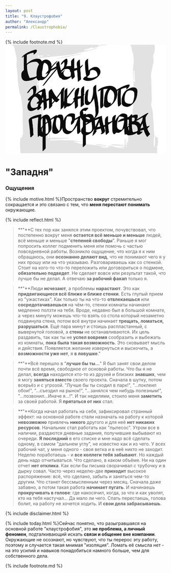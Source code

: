 ```yaml
---
layout: post
title: "9. Клаустрофобия"
author: "Александр"
permalink: /Claustrophobia/
---
```

{% include footnote.md %}
<a href="/_cards/">!["Боязнь замкнутого пространства"](/_img/9.svg)</a>
# "Западня"

### Ощущения
{% include motive.html %}Пространство **вокруг** стремительно сокращается и это связано с тем, что **меня перестают понимать** окружающие. 

{% include reflect.html %}
>**"**С тех пор как занялся этим проектом, почувствовал, что постепенно вокруг меня **остается всё меньше и меньше** людей, всё меньше и меньше "**степеней свободы**". Раньше я мог попросить коллег подменить меня или помочь с частью повседневной работы. Возникло ощущение, что когда я к ним обращаюсь, они **осознанно делают вид**, что не понимают чего я у них прошу или на что указываю. Разговариваешь как со стенкой. Стоит на кого-то что-то переложить или договориться о подмене, **обязательно подведет**. Не сделает вовсе или результат такой, что лучше бы не делал. А отвечаю **за рабочий факап** только я.

>**"**Люди **исчезают**, а проблемы **нарастают**. Это как **придвигающиеся всё ближе и ближе стенки**. Есть глупый прием из "ужастиках". Как только ты на что-то **отвлекаешься** или **сосредотачиваешься** на чём-то, стенки комнаты начинают медленно ползти на тебя. Вроде, недавно был в большой комнате, а через минуту можешь что-то взять со стола который незаметно подвинула стена, потом всё внутри начинает **трещать, ломаться, разрушаться**. Ещё пара минут и стоишь распластанный, с вывернутой головой, а **стены** не останавливаются. Их цель раздавить, так как ты не **успел вовремя** сообразить и выбежать из комнаты, **пока была такая возможность**. Это сковывает мысль и действия. Появляется желание извернуться и выскочить, а **возможности уже нет**, я **в ловушке**."

>**"**Всё перешло в "**лучше бы ты...**" Я был занят свои делом почти всё время, свободное от основой работы. Что бы я не делал, **всегда** находился кто-то из друзей и близких **знавших**, чем я могу **заняться вместо** своего проекта. Сначала в шутку, потом всерьёз и с угрозой. "Лучше бы ты сходил в парк!", "...поклеил обои!", "...съездил на рынок!", "...занялся чем нибудь полезным!", "...позвонил...Иначе я...!". И так неделями, стоило меня **заметить** за своей работой. Я **прятаться от них** стал. 

>**"**Когда начал работать на себя, зафиксировал странный эффект: на  основной работе стали назначать на работу к которой **невозможно** привлечь **никого** другого и для неё **нет никаких ресурсов**. Начальник стал работать как "пылесос". Утром все в наличии, раздаются дневные задания, получившие выбывают из очереди. **Я последний** в его списке и мне надо всё сделать одному, в самом "дальнем углу", не известно как и из чего. У всех рабочий чат, у меня одного - своя ветка и в неё никто не заходит. Неделю поработаешь - и **все коллеги тебя забывают**. Но каждый день надо отчитываться. Что сделано, в каком объёме. Ни на один отчет **нет отклика**. Как если бы письма сворачивал с трубочку и в дырку совал. Часто через неделю-две **приходит** высокое распоряжение: всё, что сделано, забыть и заняться чем-то другим. Что станет бессмысленным через месяц. Сначала даже забавно, а потом такая работа **начинает пугать**. И начинаешь **прокручивать в голове**: где накосячил, когда, за что и как уволят, кто на тебя настучал... Да мало ли чего. Спать перестаешь, голова болит, на работу не хочется ходить. И **свои дела забрасываешь**.

{% include disclaimer.html %}

{% include today.html %}Сейчас понятно, что разыгравшаяся на основной работе "клаустрофобия", это **не проблема, а личный феномен**, подталкивающий искать **связи и общение вне компании**. Окружающие не осознают, но чувствуют, что ты перерос эту работу, поэтому и случается такая мнимая "изоляция". Ломать её смысла нет - на это усилий и навыков понадобиться намного больше, чем для собственного дела. 

{% include footnote.md %}
